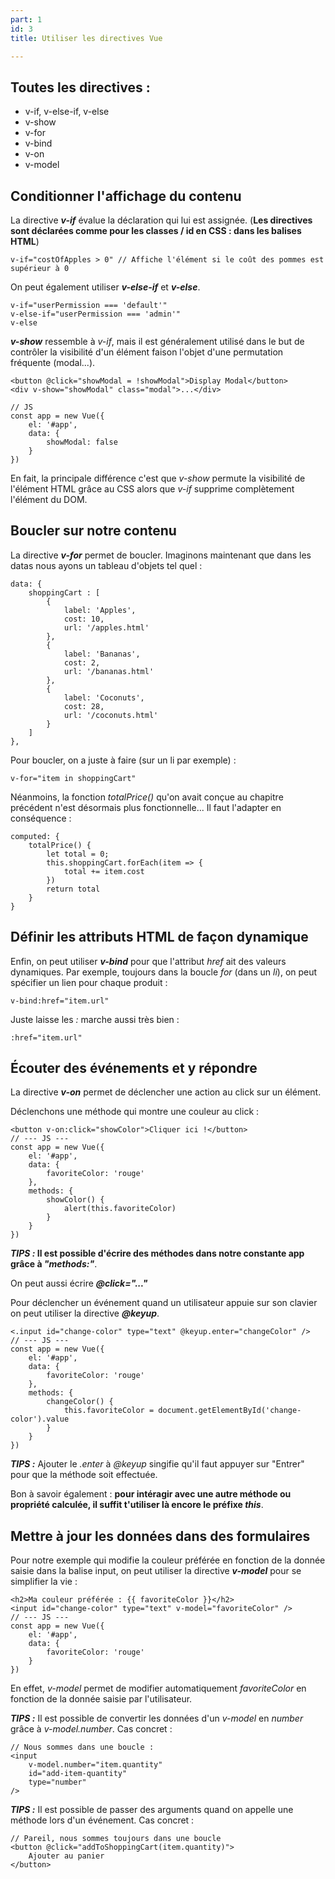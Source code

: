 ```yaml
---
part: 1
id: 3
title: Utiliser les directives Vue

---
```

## Toutes les directives :

* v-if, v-else-if, v-else
* v-show
* v-for
* v-bind
* v-on
* v-model

## Conditionner l'affichage du contenu

La directive **_v-if_** évalue la déclaration qui lui est assignée. (**Les directives sont déclarées comme pour les classes / id en CSS : dans les balises HTML**)

    v-if="costOfApples > 0" // Affiche l'élément si le coût des pommes est supérieur à 0

On peut également utiliser **_v-else-if_** et **_v-else_**.

    v-if="userPermission === 'default'"
    v-else-if="userPermission === 'admin'"
    v-else

**_v-show_** ressemble à _v-if_, mais il est généralement utilisé dans le but de contrôler la visibilité d'un élément faison l'objet d'une permutation fréquente (modal...).

    <button @click="showModal = !showModal">Display Modal</button>
    <div v-show="showModal" class="modal">...</div>
    
    // JS 
    const app = new Vue({
        el: '#app',
        data: {
            showModal: false
        }
    })

En fait, la principale différence c'est que _v-show_ permute la visibilité de l'élément HTML grâce au CSS alors que _v-if_ supprime complètement l'élément du DOM.

## Boucler sur notre contenu

La directive **_v-for_** permet de boucler. Imaginons maintenant que dans les datas nous ayons un tableau d'objets tel quel :

    data: {
        shoppingCart : [
            {
                label: 'Apples',
                cost: 10,
                url: '/apples.html'
            },
            {
                label: 'Bananas',
                cost: 2,
                url: '/bananas.html'
            },
            {
                label: 'Coconuts',
                cost: 28,
                url: '/coconuts.html'
            }
        ]
    },
                

Pour boucler, on a juste à faire (sur un li par exemple) :

    v-for="item in shoppingCart"

Néanmoins, la fonction _totalPrice()_ qu'on avait conçue au chapitre précédent n'est désormais plus fonctionnelle... Il faut l'adapter en conséquence :

    computed: {
        totalPrice() {
            let total = 0;
            this.shoppingCart.forEach(item => {
                total += item.cost
            })
            return total
        }
    }

## Définir les attributs HTML de façon dynamique

Enfin, on peut utiliser **_v-bind_** pour que l'attribut _href_ ait des valeurs dynamiques. Par exemple, toujours dans la boucle _for_ (dans un _li_), on peut spécifier un lien pour chaque produit :

    v-bind:href="item.url"

Juste laisse les _:_ marche aussi très bien :

    :href="item.url"

## Écouter des événements et y répondre

La directive **_v-on_** permet de déclencher une action au click sur un élément.

Déclenchons une méthode qui montre une couleur au click :

    <button v-on:click="showColor">Cliquer ici !</button>
    // --- JS ---
    const app = new Vue({
        el: '#app',
        data: {
            favoriteColor: 'rouge'
        },
        methods: {
            showColor() {
                alert(this.favoriteColor)
            }
        }
    })

**_TIPS :_ Il est possible d'écrire des méthodes dans notre constante app grâce à _"methods:"_**.

On peut aussi écrire **_@click="..."_**

Pour déclencher un événement quand un utilisateur appuie sur son clavier on peut utiliser la directive **_@keyup_**.

    <.input id="change-color" type="text" @keyup.enter="changeColor" />
    // --- JS ---
    const app = new Vue({
        el: '#app',
        data: {
            favoriteColor: 'rouge'
        },
        methods: {
            changeColor() {
                this.favoriteColor = document.getElementById('change-color').value
            }
        }
    })

**_TIPS :_** Ajouter le _.enter_ à _@keyup_ singifie qu'il faut appuyer sur "Entrer" pour que la méthode soit effectuée.

Bon à savoir également : **pour intéragir avec une autre méthode ou propriété calculée, il suffit t'utiliser là encore le préfixe _this_**.

## Mettre à jour les données dans des formulaires

Pour notre exemple qui modifie la couleur préférée en fonction de la donnée saisie dans la balise input, on peut utiliser la directive **_v-model_** pour se simplifier la vie :

    <h2>Ma couleur préférée : {{ favoriteColor }}</h2>
    <input id="change-color" type="text" v-model="favoriteColor" />
    // --- JS ---
    const app = new Vue({
        el: '#app',
        data: {
            favoriteColor: 'rouge'
        }
    })

En effet, _v-model_ permet de modifier automatiquement _favoriteColor_ en fonction de la donnée saisie par l'utilisateur.

**_TIPS :_** Il est possible de convertir les données d'un _v-model_ en _number_ grâce à _v-model.number_. Cas concret :

    // Nous sommes dans une boucle :
    <input
        v-model.number="item.quantity"
        id="add-item-quantity"
        type="number"
    />

**_TIPS :_** Il est possible de passer des arguments quand on appelle une méthode lors d'un événement. Cas concret :

    // Pareil, nous sommes toujours dans une boucle
    <button @click="addToShoppingCart(item.quantity)">
        Ajouter au panier
    </button>